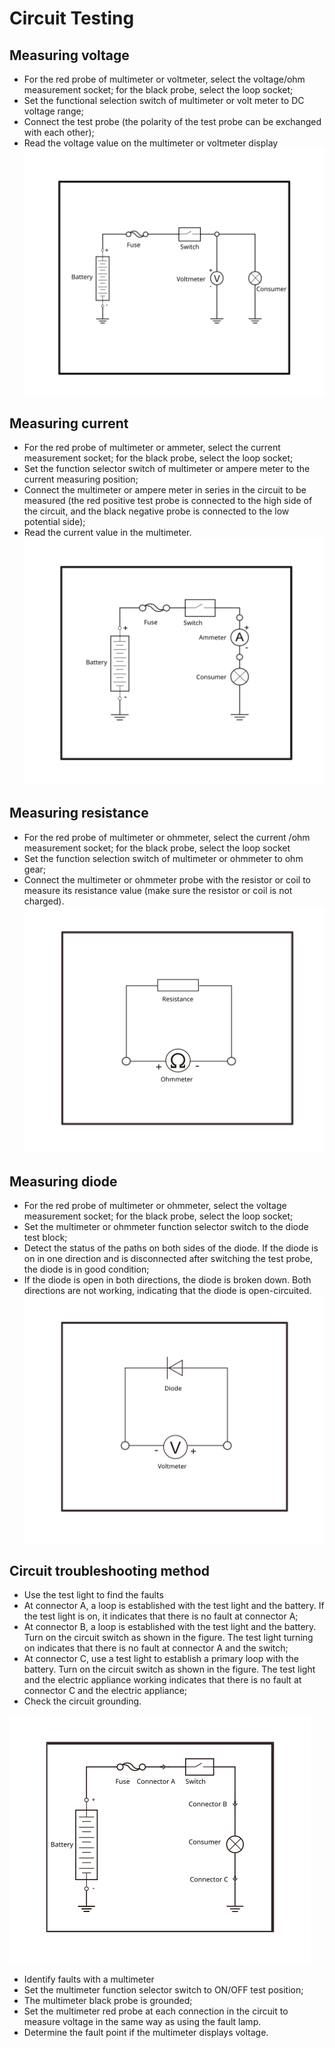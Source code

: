 # Circuit Testing

## Measuring voltage
* For the red probe of multimeter or voltmeter, select the voltage/ohm measurement socket; for the black probe, select the loop socket;
* Set the functional selection switch of multimeter or volt meter to DC voltage range;
* Connect the test probe (the polarity of the test probe can be exchanged with each other);
* Read the voltage value on the multimeter or voltmeter display
![](images/G049900.svg)

## Measuring current
* For the red probe of multimeter or ammeter, select the current measurement socket; for the black probe, select the loop socket;
* Set the function selector switch of multimeter or ampere meter to the current measuring position;
* Connect the multimeter or ampere meter in series in the circuit to be measured (the red positive test probe is connected to the high side of the circuit, and the black negative probe is connected to the low potential side);
* Read the current value in the multimeter.
![](images/G049901.svg)

## Measuring resistance
* For the red probe of multimeter or ohmmeter, select the current /ohm measurement socket; for the black probe, select the loop socket
* Set the function selection switch of multimeter or ohmmeter to ohm gear;
* Connect the multimeter or ohmmeter probe with the resistor or coil to measure its resistance value (make sure the resistor or coil is not charged).
![](images/G049902.svg)

## Measuring diode
* For the red probe of multimeter or ohmmeter, select the voltage measurement socket; for the black probe, select the loop socket;
* Set the multimeter or ohmmeter function selector switch to the diode test block;
* Detect the status of the paths on both sides of the diode. If the diode is on in one direction and is disconnected after switching the test probe, the diode is in good condition;
* If the diode is open in both directions, the diode is broken down. Both directions are not working, indicating that the diode is open-circuited.
![](images/G049903.svg)

## Circuit troubleshooting method
*  Use the test light to find the faults
  * At connector A, a loop is established with the test light and the battery. If the test light is on, it indicates that there is no fault at connector A;
  * At connector B, a loop is established with the test light and the battery. Turn on the circuit switch as shown in the figure. The test light turning on indicates that there is no fault at connector A and the switch;
  * At connector C, use a test light to establish a primary loop with the battery. Turn on the circuit switch as shown in the figure. The test light and the electric appliance working indicates that there is no fault at connector C and the electric appliance;
  * Check the circuit grounding.

![](images/G049904.svg)

* Identify faults with a multimeter
 * Set the multimeter function selector switch to ON/OFF test position;
 * The multimeter black probe is grounded;
 * Set the multimeter red probe at each connection in the circuit to measure voltage in the same way as using the fault lamp.
 * Determine the fault point if the multimeter displays voltage.
